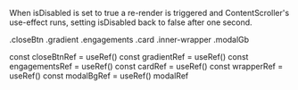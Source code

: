 When isDisabled is set to true a re-render is triggered and ContentScroller's use-effect runs, setting isDisabled back to false after one second.

.closeBtn
.gradient
.engagements
.card
.inner-wrapper
.modalGb

const closeBtnRef = useRef()
const gradientRef = useRef()
const engagementsRef = useRef()
const cardRef = useRef()
const wrapperRef = useRef()
const modalBgRef = useRef()
modalRef
